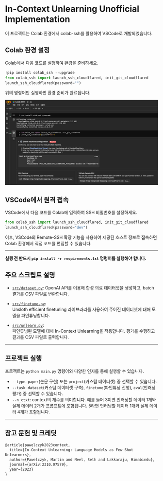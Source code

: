 # In-Context Unlearning Unofficial Implementation

이 프로젝트는 Colab 환경에서 colab-ssh를 활용하여 VSCode로 개발되었습니다.

## Colab 환경 설정

Colab에서 다음 코드를 실행하여 환경을 준비하세요.

```python
!pip install colab_ssh --upgrade
from colab_ssh import launch_ssh_cloudflared, init_git_cloudflared
launch_ssh_cloudflared(password="")
```

위의 명령어만 실행하면 환경 준비가 완료됩니다.

![Colab 환경 설정 예시](assets/colab_settings.png)

## VSCode에서 원격 접속

VSCode에서 다음 코드를 Colab에 입력하여 SSH 비밀번호를 설정하세요.

```python
from colab_ssh import launch_ssh_cloudflared, init_git_cloudflared
launch_ssh_cloudflared(password="dev")
```

이후, VSCode의 Remote-SSH 확장 기능을 사용하여 제공된 호스트 정보로 접속하면 Colab 환경에서 직접 코드를 편집할 수 있습니다.

---
**실행 전 반드시 `pip install -r requirements.txt` 명령어를 실행해야 합니다.**

## 주요 스크립트 설명
- [`src/dataset.py`](dev/simple-in-context-unlearning/src/dataset.py):
  OpenAI API를 이용해 합성 의료 데이터셋을 생성하고, batch 결과를 CSV 파일로 변환합니다.

- [`src/finetune.py`](dev/simple-in-context-unlearning/src/finetune.py):  
  Unsloth efficient finetuning 라이브러리를 사용하여 주어진 데이터셋에 대해 모델을 파인튜닝합니다.

- [`src/unlearn.py`](dev/simple-in-context-unlearning/src/unlearn.py):  
  파인튜닝된 모델에 대해 In-Context Unlearning을 적용합니다. 평가를 수행하고 결과를 CSV 파일로 출력합니다.

---
## 프로젝트 실행
프로젝트는 `python main.py` 명령어와 다양한 인자를 통해 실행할 수 있습니다.

- `--type`: `paper`(논문 구현) 또는 `project`(커스텀 데이터셋) 중 선택할 수 있습니다.
- `--task`: `dataset`(커스텀 데이터셋 구축), `finetune`(파인튜닝 진행), `eval`(언러닝 평가) 중 선택할 수 있습니다.
- `--n_ctxt`: context의 개수를 의미합니다. 예를 들어 3이면 언러닝할 데이터 1개와 실제 데이터 2개가 프롬프트에 포함됩니다. 5라면 언러닝할 데이터 1개와 실제 데이터 4개가 포함됩니다.

---
## 참고 문헌 및 크레딧

```
@article{pawelczyk2023context,
  title={In-Context Unlearning: Language Models as Few Shot Unlearners},
  author={Pawelczyk, Martin and Neel, Seth and Lakkaraju, Himabindu},
  journal={arXiv:2310.07579},
  year={2023}
}